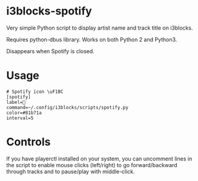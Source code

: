 # i3blocks-spotify
Very simple Python script to display artist name and track title on i3blocks.

Requires python-dbus library. Works on both Python 2 and Python3.

Disappears when Spotify is closed.

# Usage
```
# Spotify icon \uF1BC
[spotify]
label=
command=~/.config/i3blocks/scripts/spotify.py
color=#81b71a
interval=5
```

# Controls

If you have playerctl installed on your system, you can uncomment lines in the script to enable mouse clicks (left/right) to go forward/backward through tracks and to pause/play with middle-click. 
